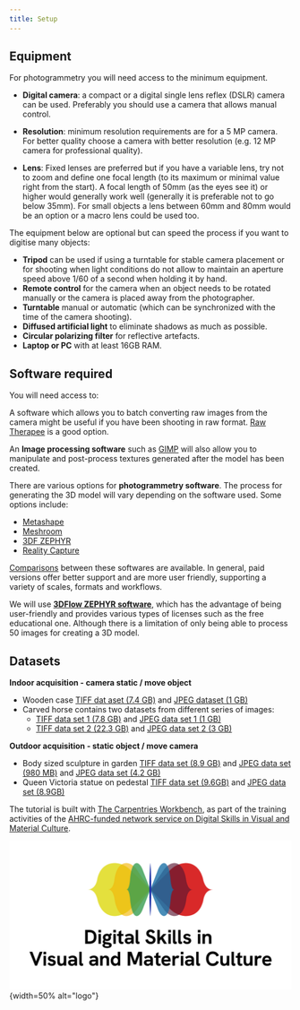 ```yaml
---
title: Setup
---
```


## Equipment

For photogrammetry you will need access to the minimum equipment.

- **Digital camera**: a compact or a digital single lens reflex (DSLR) camera can be used. Preferably you should use a camera that allows manual control. 

- **Resolution**: minimum resolution requirements are for a 5 MP camera. For better quality choose a camera with better resolution (e.g. 12 MP camera for professional quality).

- **Lens**: Fixed lenses are preferred but if you have a variable lens, try not to zoom and define one focal length (to its maximum or minimal value right from the start). A focal length of 50mm (as the eyes see it) or higher would generally work well (generally it is preferable not to go below 35mm). For small objects a lens between 60mm and 80mm would be an option or a macro lens could be used too.

The equipment below are optional but can speed the
process if you want to digitise many objects:


-	**Tripod** can be used if using a turntable for stable camera placement or for shooting when light conditions do not allow to maintain an aperture speed above 1/60 of a second when holding it by hand. 
- **Remote control** for the camera when an object needs to be rotated manually or the camera is placed away from the photographer.
- **Turntable** manual or automatic (which can be synchronized with the time of the camera shooting).
- **Diffused artificial light** to eliminate shadows as much as possible.
- **Circular polarizing filter** for reflective artefacts.
- **Laptop or PC** with at least 16GB RAM.

## Software required 

You will need access to:

A software which allows you to batch converting raw images from the camera might be useful if you have
been shooting in raw format. [Raw Therapee](https://www.rawtherapee.com/) is a good option.

An **Image processing software** such as [GIMP](https://www.gimp.org/) will also allow you to manipulate and post-process textures generated after the model has been created. 

There are various options for **photogrammetry software**. The process for generating the 3D model will vary depending on the software used. Some options include:

- [Metashape](https://www.agisoft.com/)
- [Meshroom](https://alicevision.org)
- [3DF ZEPHYR](https://www.3dflow.net)
- [Reality Capture](https://www.capturingreality.com) 

[Comparisons](https://formlabs.com/blog/photogrammetry-guide-and-software-comparison/) between these softwares are available. In general, paid versions offer better support and are more user friendly, supporting
a variety of scales, formats and workflows.


We will use [**3DFlow ZEPHYR software**](https://www.3dflow.net), 
which has the advantage of being user-friendly and
provides various types of licenses such as the free educational one. Although there is a limitation
of only being able to process 50 images for creating
a 3D model.


## Datasets

**Indoor acquisition - camera static / move object**

- Wooden case [TIFF dat aset (7.4 GB)](https://data.d4science.net/iBBZ) and [JPEG dataset (1 GB)](https://data.d4science.net/xDSW)
- Carved horse contains two datasets from different series of images:
  - [TIFF data set 1 (7.8 GB)](https://data.d4science.net/GDnx) and [JPEG data set 1 (1 GB)](https://data.d4science.net/Fvaf)
  - [TIFF data set 2 (22.3 GB)](https://data.d4science.net/Lg1t) and [JPEG data set 2 (3 GB)](https://data.d4science.net/UPgE)

**Outdoor acquisition - static object / move camera**

- Body sized sculpture in garden [TIFF data set (8.9 GB)](https://data.d4science.net/rq8Y) and [JPEG data set (980 MB)](https://data.d4science.net/xDSW) and [JPEG data set (4.2 GB)](https://data.d4science.net/qvGM)
- Queen Victoria statue on pedestal [TIFF data set (9.6GB)](https://data.d4science.net/eQRq) and [JPEG data set (8.9GB)](https://data.d4science.net/S9r6)


The tutorial is built with [The Carpentries Workbench](https://carpentries.github.io/sandpaper-docs/), as part of the training activities of the [AHRC-funded network service on Digital Skills in Visual and Material Culture](https://www.culturedigitalskills.org). 

![](../episodes/fig/colorlogo_centre.png){width=50% alt="logo"}
